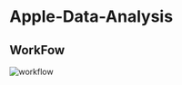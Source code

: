 # Apple-Data-Analysis
## WorkFow
![workflow](https://github.com/user-attachments/assets/316bf156-caa6-4f55-b42e-cdf0e645817a)

